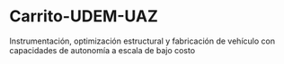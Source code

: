 # Carrito-UDEM-UAZ
Instrumentación, optimización estructural  y fabricación de vehículo con capacidades de autonomía a escala de bajo costo
